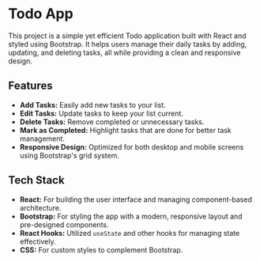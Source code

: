 # Todo App 

This project is a simple yet efficient Todo application built with React and styled using Bootstrap. It helps users manage their daily tasks by adding, updating, and deleting tasks, all while providing a clean and responsive design.

## Features
- **Add Tasks:** Easily add new tasks to your list.
- **Edit Tasks:** Update tasks to keep your list current.
- **Delete Tasks:** Remove completed or unnecessary tasks.
- **Mark as Completed:** Highlight tasks that are done for better task management.
- **Responsive Design:** Optimized for both desktop and mobile screens using Bootstrap's grid system.

## Tech Stack
- **React:** For building the user interface and managing component-based architecture.
- **Bootstrap:** For styling the app with a modern, responsive layout and pre-designed components.
- **React Hooks:** Utilized `useState` and other hooks for managing state effectively.
- **CSS:** For custom styles to complement Bootstrap.
